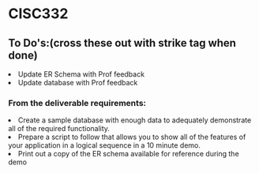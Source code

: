 # CISC332

<h2>To Do's:(cross these out with strike tag when done)</h2>
<li>Update ER Schema with Prof feedback</li>
<li>Update database with Prof feedback</li>
<h3>From the deliverable requirements:</h3>
<li>Create a sample database with enough data to adequately demonstrate all of the required functionality.</li>
<li>Prepare a script to follow that allows you to show all of the features of your application in a logical sequence in a 10 minute demo.</li>
<li>Print out a copy of the ER schema available for reference during the demo</li>
